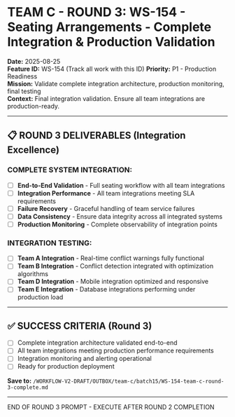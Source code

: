 # TEAM C - ROUND 3: WS-154 - Seating Arrangements - Complete Integration & Production Validation

**Date:** 2025-08-25  
**Feature ID:** WS-154 (Track all work with this ID)
**Priority:** P1 - Production Readiness  
**Mission:** Validate complete integration architecture, production monitoring, final testing  
**Context:** Final integration validation. Ensure all team integrations are production-ready.

---

## 📋 ROUND 3 DELIVERABLES (Integration Excellence)

### **COMPLETE SYSTEM INTEGRATION:**
- [ ] **End-to-End Validation** - Full seating workflow with all team integrations
- [ ] **Integration Performance** - All team integrations meeting SLA requirements
- [ ] **Failure Recovery** - Graceful handling of team service failures
- [ ] **Data Consistency** - Ensure data integrity across all integrated systems
- [ ] **Production Monitoring** - Complete observability of integration points

### **INTEGRATION TESTING:**
- [ ] **Team A Integration** - Real-time conflict warnings fully functional
- [ ] **Team B Integration** - Conflict detection integrated with optimization algorithms
- [ ] **Team D Integration** - Mobile integration optimized and responsive
- [ ] **Team E Integration** - Database integrations performing under production load

---

## ✅ SUCCESS CRITERIA (Round 3)

- [ ] Complete integration architecture validated end-to-end
- [ ] All team integrations meeting production performance requirements  
- [ ] Integration monitoring and alerting operational
- [ ] Ready for production deployment

**Save to:** `/WORKFLOW-V2-DRAFT/OUTBOX/team-c/batch15/WS-154-team-c-round-3-complete.md`

---

END OF ROUND 3 PROMPT - EXECUTE AFTER ROUND 2 COMPLETION
